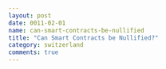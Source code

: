 ```yaml
---
layout: post
date: 0011-02-01
name: can-smart-contracts-be-nullified
title: "Can Smart Contracts be Nullified?"
category: switzerland
comments: true
---
```



